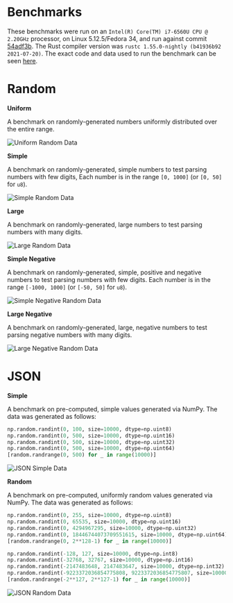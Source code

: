 # Benchmarks

These benchmarks were run on an `Intel(R) Core(TM) i7-6560U CPU @ 2.20GHz` processor, on Linux 5.12.5/Fedora 34, and run against commit [54adf3b](https://github.com/Alexhuszagh/rust-lexical-experimental/commit/54adf3bcb09806fc009e1f54ab6324c11c84c6d2). The Rust compiler version was `rustc 1.55.0-nightly (b41936b92 2021-07-20)`. The exact code and data used to run the benchmark can be seen [here](https://github.com/Alexhuszagh/rust-lexical/tree/main/extras/benchmark/parse-integer).

# Random

**Uniform**

A benchmark on randomly-generated numbers uniformly distributed over the entire range.

![Uniform Random Data](https://raw.githubusercontent.com/Alexhuszagh/rust-lexical/main/lexical-parse-integer/assets/random_uniform.svg)

**Simple**

A benchmark on randomly-generated, simple numbers to test parsing numbers with few digits, Each number is in the range `[0, 1000]` (or `[0, 50]` for `u8`).

![Simple Random Data](https://raw.githubusercontent.com/Alexhuszagh/rust-lexical/main/lexical-parse-integer/assets/random_simple.svg)

**Large**

A benchmark on randomly-generated, large numbers to test parsing numbers with many digits.

![Large Random Data](https://raw.githubusercontent.com/Alexhuszagh/rust-lexical/main/lexical-parse-integer/assets/random_large.svg)

**Simple Negative**

A benchmark on randomly-generated, simple, positive and negative numbers to test parsing numbers with few digits. Each number is in the range `[-1000, 1000]` (or `[-50, 50]` for `u8`).

![Simple Negative Random Data](https://raw.githubusercontent.com/Alexhuszagh/rust-lexical/main/lexical-parse-integer/assets/random_simple_signed.svg)

**Large Negative**

A benchmark on randomly-generated, large, negative numbers to test parsing negative numbers with many digits.

![Large Negative Random Data](https://raw.githubusercontent.com/Alexhuszagh/rust-lexical/main/lexical-parse-integer/assets/random_large_signed.svg)

# JSON

**Simple**

A benchmark on pre-computed, simple values generated via NumPy. The data was generated as follows:

```python
np.random.randint(0, 100, size=10000, dtype=np.uint8)
np.random.randint(0, 500, size=10000, dtype=np.uint16)
np.random.randint(0, 500, size=10000, dtype=np.uint32)
np.random.randint(0, 500, size=10000, dtype=np.uint64)
[random.randrange(0, 500) for _ in range(10000)]
```

![JSON Simple Data](https://raw.githubusercontent.com/Alexhuszagh/rust-lexical/main/lexical-parse-integer/assets/json_simple.svg)

**Random**

A benchmark on pre-computed, uniformly random values generated via NumPy. The data was generated as follows:

```python
np.random.randint(0, 255, size=10000, dtype=np.uint8)
np.random.randint(0, 65535, size=10000, dtype=np.uint16)
np.random.randint(0, 4294967295, size=10000, dtype=np.uint32)
np.random.randint(0, 18446744073709551615, size=10000, dtype=np.uint64)
[random.randrange(0, 2**128-1) for _ in range(10000)]

np.random.randint(-128, 127, size=10000, dtype=np.int8)
np.random.randint(-32768, 32767, size=10000, dtype=np.int16)
np.random.randint(-2147483648, 2147483647, size=10000, dtype=np.int32)
np.random.randint(-9223372036854775808, 9223372036854775807, size=10000, dtype=np.int64)
[random.randrange(-2**127, 2**127-1) for _ in range(10000)]
```

![JSON Random Data](https://raw.githubusercontent.com/Alexhuszagh/rust-lexical/main/lexical-parse-integer/assets/json_random.svg)

